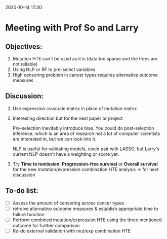2020-10-14 17:30

# Meeting with Prof So and Larry

## Objectives:
1. Mutation HTE can't be used as it is (data too sparse and the trees are not reliable)
2. Using NLP or RF to pre-select variables
3. High censoring problem in cancer types requires alternative outcome measures


## Discussion:
1. Use expression covariate matrix in place of mutation matrix
2. Interesting direction but for the next paper or project
   
   Pre-selection inevitably introduce bias. You could do post-selection inference, which is an area of research not a lot of computer scientists are interested in, but we can look into it.

   NLP is useful for validating models, could pair with LASSO, but Larry's current NLP doesn't have a weighting or score yet.

3. Try **Time to remission**, **Progression-free survival** or **Overall survival** for the new mutation/expression combination HTE analysis -> for next discussion



## To-do list:

- [ ] Assess the amount of censoring across cancer types 
- [ ] retreive alternative outcome measures & establish appropriate time to failure function
- [ ] Perform combined mutation/expression HTE using the three mentioned outcome for further comparison
- [ ] Re-do external validation with mut/exp combination HTE
